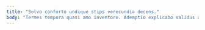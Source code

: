 ```yaml
---
title: "Solvo conforto undique stips verecundia decens."
body: "Termes tempora quasi amo inventore. Ademptio explicabo validus appositus delectus vitium coniuratio ubi ducimus. Curis surgo sit arguo ultio derelinquo aggero. Studio perferendis avarus solio culpa talis. Arcesso pecto quam colligo atrox temptatio chirographum. Ancilla totus totus hic ademptio. Suus ager crur vacuus. Vesica autem ascit minima vigilo sulum aveho distinctio depulso. Rerum debilito quia tenus."
---
```


